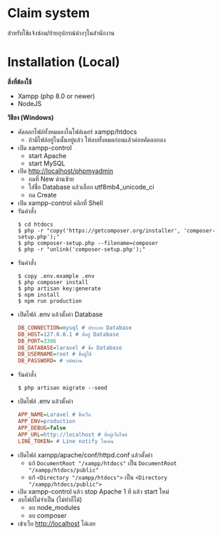 # Claim system

สำหรับใช้แจ้งซ่อม/ย้ายอุปกรณ์ต่างๆในสำนักงาน

# Installation (Local)

 **สิ่งที่ต้องใช้**
 * Xampp (php 8.0 or newer)
 * NodeJS
 
 **วิธีลง (Windows)**
 * คัดลอกไฟล์ทั้งหมดลงในโฟล์เดอร์ xampp/htdocs
   * ถ้ามีไฟล์อยู่ในนั้นอยู่แล้ว ให้ลบทั้งหมดก่อนแล้วค่อยคัดลอกลง
 * เปิด xampp-control
   * start Apache
   * start MySQL
 * เปิด [http://localhost/phpmyadmin](http://localhost/phpmyadmin)
   * กดที่ New ด้านซ้าย
   * ใส่ชื่อ Database แล้วเลือก utf8mb4_unicode_ci
   * กด Create
 * เปิด xampp-control คลิกที่ Shell
 * รันคำสั่ง
   ```shell
   $ cd htdocs
   $ php -r "copy('https://getcomposer.org/installer', 'composer-setup.php');"
   $ php composer-setup.php --filename=composer
   $ php -r "unlink('composer-setup.php');"
   ```
 * รันคำสั่ง
   ```shell
   $ copy .env.example .env
   $ php composer install
   $ php artisan key:generate
   $ npm install
   $ npm run production
   ```
 * เปิดไฟล์ .env แล้วตั้งค่า Database
   ```ini
   DB_CONNECTION=mysql # ประเภท Database
   DB_HOST=127.0.0.1 # ที่อยู่ Database
   DB_PORT=3306
   DB_DATABASE=laravel # ชื่อ Database
   DB_USERNAME=root # ชื่อผู้ใช้
   DB_PASSWORD= # รหัสผ่าน
   ```
 * รันคำสั่ง
   ```shell
   $ php artisan migrate --seed
   ```
 * เปิดไฟล์ .env แล้วตั้งค่า
   ```ini
   APP_NAME=Laravel # ชื่อเว็บ
   APP_ENV=production
   APP_DEBUG=false
   APP_URL=http://localhost # ที่อยู่เว็บไซต์
   LINE_TOKEN= # Line notify โทเค่น
   ```
 * เปิดไฟล์ xampp/apache/conf/httpd.conf แล้วตั้งค่า
   * แก้ `DocumentRoot "/xampp/htdocs"` เป็น `DocumentRoot "/xampp/htdocs/public"`
   * แก้ `<Directory "/xampp/htdocs">` เป็น `<Directory "/xampp/htdocs/public">`
 * เปิด xampp-control แล้ว stop Apache 1 ที แล้ว start ใหม่
 * ลบไฟล์ไม่จำเป็น (ไม่ทำก็ได้)
   * ลบ node_modules
   * ลบ composer
 * เข้าเว็บ [http://localhost](http://localhost) ได้เลย
